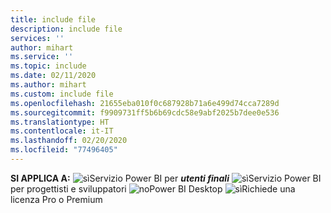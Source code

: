 ```yaml
---
title: include file
description: include file
services: ''
author: mihart
ms.service: ''
ms.topic: include
ms.date: 02/11/2020
ms.author: mihart
ms.custom: include file
ms.openlocfilehash: 21655eba010f0c687928b71a6e499d74cca7289d
ms.sourcegitcommit: f9909731ff5b6b69cdc58e9abf2025b7dee0e536
ms.translationtype: HT
ms.contentlocale: it-IT
ms.lasthandoff: 02/20/2020
ms.locfileid: "77496405"
---
```

<Token>**SI APPLICA A:** ![sì](media/yes.png)Servizio Power BI per ***utenti finali*** ![sì](media/yes.png)Servizio Power BI per progettisti e sviluppatori ![no](media/no.png)Power BI Desktop ![sì](media/yes.png)Richiede una licenza Pro o Premium </Token>